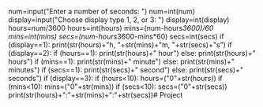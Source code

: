 num=input("Enter a number of seconds: ")
num=int(num)
display=input("Choose display type 1, 2, or 3: ")
display=int(display)
hours=num/3600
hours=int(hours)
mins=(num-hours*3600)/60
mins=int(mins)
secs=(num-hours*3600-mins*60)
secs=int(secs)
if (display==1):
  print(str(hours)+"h, "+str(mins)+"m, "+str(secs)+"s")
if (display==2):
  if (hours==1):
    print(str(hours)+" hour")
  else:
    print(str(hours)+" hours")
  if (mins==1):
    print(str(mins)+" minute")
  else:
    print(str(mins)+" minutes")
  if (secs==1):
    print(str(secs)+" second")
  else:
    print(str(secs)+" seconds")
if (display==3):
  if (hours<10):
    hours=("0"+str(hours))
  if (mins<10):
    mins=("0"+str(mins))
  if (secs<10):
    secs=("0"+str(secs))
  print(str(hours)+":"+str(mins)+":"+str(secs))# Project
